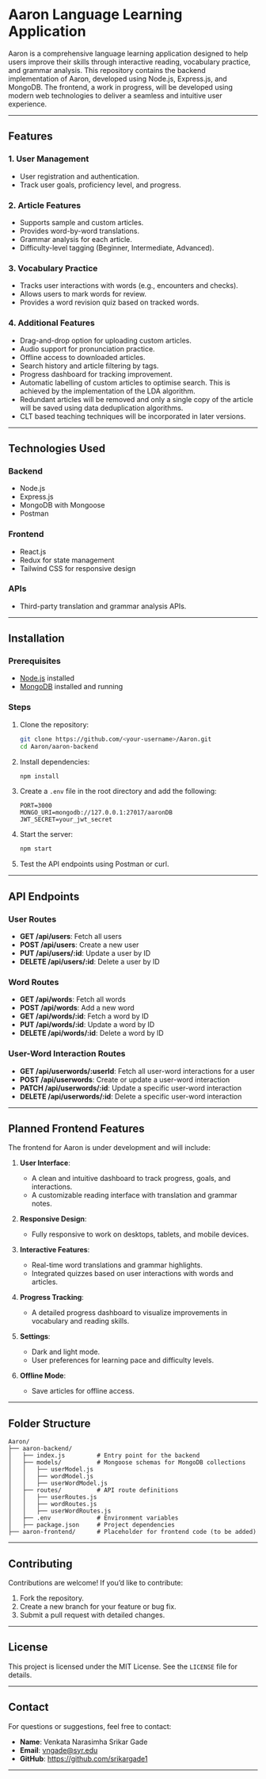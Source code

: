 # Aaron Language Learning Application

Aaron is a comprehensive language learning application designed to help users improve their skills through interactive reading, vocabulary practice, and grammar analysis. This repository contains the backend implementation of Aaron, developed using Node.js, Express.js, and MongoDB. The frontend, a work in progress, will be developed using modern web technologies to deliver a seamless and intuitive user experience.

---

## **Features**

### **1. User Management**
- User registration and authentication.
- Track user goals, proficiency level, and progress.

### **2. Article Features**
- Supports sample and custom articles.
- Provides word-by-word translations.
- Grammar analysis for each article.
- Difficulty-level tagging (Beginner, Intermediate, Advanced).

### **3. Vocabulary Practice**
- Tracks user interactions with words (e.g., encounters and checks).
- Allows users to mark words for review.
- Provides a word revision quiz based on tracked words.

### **4. Additional Features**
- Drag-and-drop option for uploading custom articles.
- Audio support for pronunciation practice.
- Offline access to downloaded articles.
- Search history and article filtering by tags.
- Progress dashboard for tracking improvement.
- Automatic labelling of custom articles to optimise search. This is achieved by the implementation of the LDA algorithm.
- Redundant articles will be removed and only a single copy of the article will be saved using data deduplication algorithms.
- CLT based teaching techniques will be incorporated in later versions.



---

## **Technologies Used**

### **Backend**
- Node.js
- Express.js
- MongoDB with Mongoose
- Postman

### **Frontend**
- React.js
- Redux for state management
- Tailwind CSS for responsive design

### **APIs**
- Third-party translation and grammar analysis APIs.

---

## **Installation**

### **Prerequisites**
- [Node.js](https://nodejs.org/) installed
- [MongoDB](https://www.mongodb.com/) installed and running

### **Steps**
1. Clone the repository:
   ```bash
   git clone https://github.com/<your-username>/Aaron.git
   cd Aaron/aaron-backend
   ```

2. Install dependencies:
   ```bash
   npm install
   ```

3. Create a `.env` file in the root directory and add the following:
   ```env
   PORT=3000
   MONGO_URI=mongodb://127.0.0.1:27017/aaronDB
   JWT_SECRET=your_jwt_secret
   ```

4. Start the server:
   ```bash
   npm start
   ```

5. Test the API endpoints using Postman or curl.

---

## **API Endpoints**

### **User Routes**
- **GET /api/users**: Fetch all users
- **POST /api/users**: Create a new user
- **PUT /api/users/:id**: Update a user by ID
- **DELETE /api/users/:id**: Delete a user by ID

### **Word Routes**
- **GET /api/words**: Fetch all words
- **POST /api/words**: Add a new word
- **GET /api/words/:id**: Fetch a word by ID
- **PUT /api/words/:id**: Update a word by ID
- **DELETE /api/words/:id**: Delete a word by ID

### **User-Word Interaction Routes**
- **GET /api/userwords/:userId**: Fetch all user-word interactions for a user
- **POST /api/userwords**: Create or update a user-word interaction
- **PATCH /api/userwords/:id**: Update a specific user-word interaction
- **DELETE /api/userwords/:id**: Delete a specific user-word interaction

---

## **Planned Frontend Features**

The frontend for Aaron is under development and will include:

1. **User Interface**:
   - A clean and intuitive dashboard to track progress, goals, and interactions.
   - A customizable reading interface with translation and grammar notes.

2. **Responsive Design**:
   - Fully responsive to work on desktops, tablets, and mobile devices.

3. **Interactive Features**:
   - Real-time word translations and grammar highlights.
   - Integrated quizzes based on user interactions with words and articles.

4. **Progress Tracking**:
   - A detailed progress dashboard to visualize improvements in vocabulary and reading skills.

5. **Settings**:
   - Dark and light mode.
   - User preferences for learning pace and difficulty levels.

6. **Offline Mode**:
   - Save articles for offline access.

---

## **Folder Structure**

```
Aaron/
├── aaron-backend/
│   ├── index.js         # Entry point for the backend
│   ├── models/          # Mongoose schemas for MongoDB collections
│   │   ├── userModel.js
│   │   ├── wordModel.js
│   │   ├── userWordModel.js
│   ├── routes/          # API route definitions
│   │   ├── userRoutes.js
│   │   ├── wordRoutes.js
│   │   ├── userWordRoutes.js
│   ├── .env             # Environment variables
│   ├── package.json     # Project dependencies
├── aaron-frontend/      # Placeholder for frontend code (to be added)
```

---

## **Contributing**

Contributions are welcome! If you’d like to contribute:
1. Fork the repository.
2. Create a new branch for your feature or bug fix.
3. Submit a pull request with detailed changes.

---

## **License**
This project is licensed under the MIT License. See the `LICENSE` file for details.

---

## **Contact**
For questions or suggestions, feel free to contact:
- **Name**: Venkata Narasimha Srikar Gade
- **Email**: vngade@syr.edu
- **GitHub**: https://github.com/srikargade1

---

